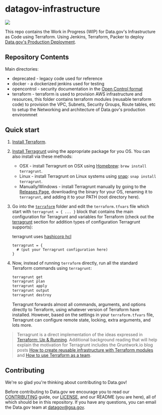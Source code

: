# datagov-infrastructure

<img src="https://img.shields.io/badge/Project%20Phase-Alpha-red.svg" />

This repo contains the Work in Progress (WIP) for Data.gov's Infrastructure as Code using Terraform. Using Jenkins, Terraform, Packer to deploy [Data.gov's Production Deployment](https://github.com/gsa/catalog-deploy).

## Repository Contents

Main directories:
* deprecated - legacy code used for reference
* docker - a dockerized jenkins used for testing
* opencontrol - security documentation in the [Open Control format](https://github.com/opencontrol)
* terraform - terraform is used to provision AWS infrastructure and resources, this folder contains terraform modules (reusable terraform code) to provision the VPC, Subnets, Security Groups, Route tables, etc to setup the Networking and architecture of Data.gov's production environmnet  

## Quick start

1. [Install Terraform](https://www.terraform.io/intro/getting-started/install.html).

1. [Install Terragrunt](https://github.com/gruntwork-io/terragrunt/releases) using the appropriate package for you OS. You can also install via these methods:
     * OSX - install Terragrunt on OSX using [Homebrew](https://brew.sh/): `brew install terragrunt`.
     * Linux - install Terragrunt on Linux systems using [snap](https://snapcraft.io/docs/core/install): `snap install terragrunt`.
     * Manually/Windows - install Terragrunt manually by going to the [Releases Page](https://github.com/gruntwork-io/terragrunt/releases), downloading the binary for your OS, renaming it to `terragrunt`, and adding it to your PATH (root directory here).

1. Go into the [`terraform`](/terraform) folder and edit the `terraform.tfvars` file which start with `terragrunt = { ... }` block that contains the main configuration for Terragrunt and variables for Terraform (check out the [terragrunt](#terragrunt) section for addition types of configuration Terragrunt supports):

    terragrunt uses [hashicorp hcl](https://github.com/hashicorp/hcl) 
    ```
    terragrunt = {
      # (put your Terragrunt configuration here)
    }
    ```

1. Now, instead of running `terraform` directly, run all the standard Terraform commands using `terragrunt`:

    ```bash
    terragrunt get
    terragrunt plan
    terragrunt apply
    terragrunt output
    terragrunt destroy
    ```

   Terragrunt forwards almost all commands, arguments, and options directly to Terraform, using whatever version of Terraform have installed. However, based on the settings in your `terraform.tfvars` file, Terragrunt can configure remote state, locking, extra arguments, and lots more.

> Terragrunt is a direct implementation of the ideas expressed in 
   [Terraform: Up & Running](http://www.terraformupandrunning.com). Additional background reading that will help
   explain the motivation for Terragrunt includes the Gruntwork.io blog posts
   [How to create reusable infrastructure with Terraform modules](https://blog.gruntwork.io/how-to-create-reusable-infrastructure-with-terraform-modules-25526d65f73d)
   and [How to use Terraform as a team](https://blog.gruntwork.io/how-to-use-terraform-as-a-team-251bc1104973).

## Contributing
We're so glad you're thinking about contributing to Data.gov!

Before contributing to Data.gov we encourage you to read our [CONTRIBUTING](https://github.com/GSA/data.gov/blob/master/CONTRIBUTING.md) guide, our [LICENSE](https://github.com/GSA/data.gov/blob/master/LICENSE.md), and our README (you are here), all of which should be in this repository. If you have any questions, you can email the Data.gov team at [datagov@gsa.gov](mailto:datagov@gsa.gov).